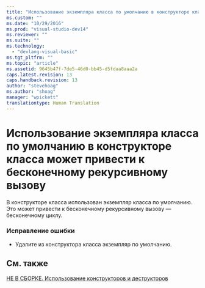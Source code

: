 ```yaml
---
title: "Использование экземпляра класса по умолчанию в конструкторе класса может привести к бесконечному рекурсивному вызову | Microsoft Docs"
ms.custom: ""
ms.date: "10/29/2016"
ms.prod: "visual-studio-dev14"
ms.reviewer: ""
ms.suite: ""
ms.technology: 
  - "devlang-visual-basic"
ms.tgt_pltfrm: ""
ms.topic: "article"
ms.assetid: 9645b47f-7de5-46d0-bb45-d5fdaa8aaa2a
caps.latest.revision: 13
caps.handback.revision: 13
author: "stevehoag"
ms.author: "shoag"
manager: "wpickett"
translationtype: Human Translation
---
```

# Использование экземпляра класса по умолчанию в конструкторе класса может привести к бесконечному рекурсивному вызову
В конструкторе класса использован экземпляр класса по умолчанию. Это может привести к бесконечному рекурсивному вызову — бесконечному циклу.  
  
### Исправление ошибки  
  
-   Удалите из конструктора класса экземпляр по умолчанию.  
  
## См. также  
 [НЕ В СБОРКЕ. Использование конструкторов и деструкторов](http://msdn.microsoft.com/ru-ru/548eebe1-86c4-4377-b2f5-447cb8be3d90)